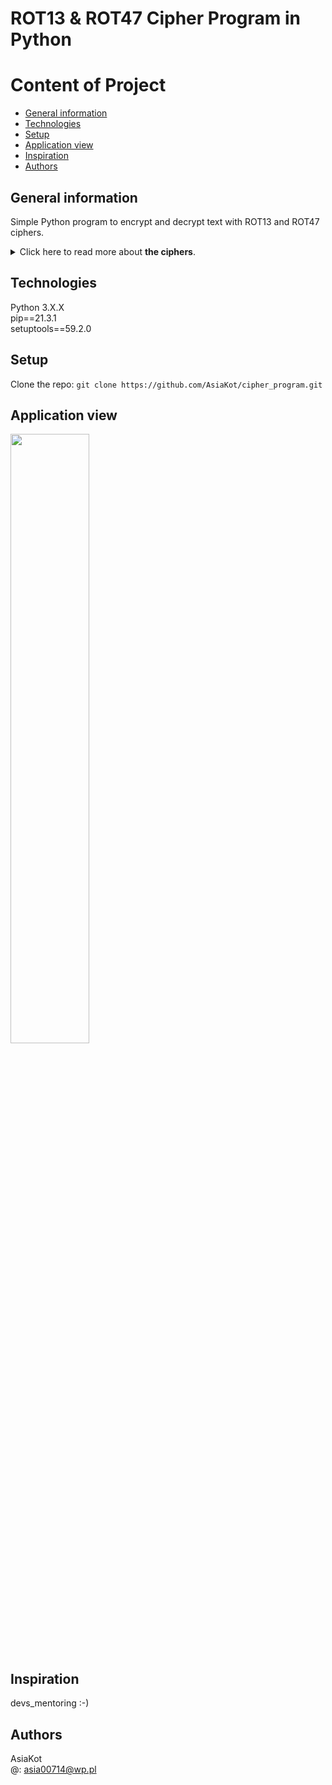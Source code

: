 # ROT13 & ROT47 Cipher Program in Python
 
# Content of Project
* [General information](#general-information)
* [Technologies](#technologies)
* [Setup](#setup)
* [Application view](#application-view)
* [Inspiration](#inspiration)
* [Authors](#authors)

## General information
  Simple Python program to encrypt and decrypt text with ROT13 and ROT47 ciphers.

<details>
<summary>Click here to read more about <b>the ciphers</b>.</summary><br/>
  <b>ROT13</b> is a cipher that replaces a letter with the 13th letter after it in the alphabet.<br/><br/>
  <b>ROT47</b> on the other hand, replaces any ASCII character in the range 33-126 with a character 47 positions further up to (but not more than 126 positions).
</details>

## Technologies
  Python 3.X.X</br>
  pip==21.3.1</br>
  setuptools==59.2.0
  
## Setup
 Clone the repo: ```git clone https://github.com/AsiaKot/cipher_program.git``` 

## Application view
<img src="https://user-images.githubusercontent.com/86662368/143887625-48cbccf4-0d58-42f6-91e7-3f2ff7edd56e.JPG" width="50%" height="50%"></img>

## Inspiration
  devs_mentoring :-)

## Authors
   AsiaKot<br/>
   @: asia00714@wp.pl   
